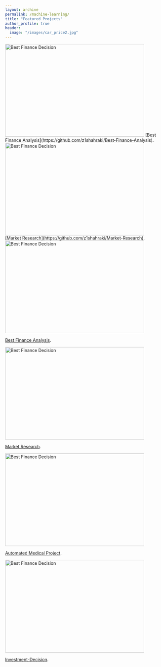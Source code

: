 ```yaml
---
layout: archive
permalink: /machine-learning/
title: "Featured Projects"
author_profile: true
header:
  image: "/images/car_price2.jpg"
---
```


<div class="row">
  <div class="column">
  <img src="{{ site.url }}{{ site.baseurl }}/images/loan_apr1.jpg" alt="Best Finance Decision" style="width:450px;height:300px;">
  [Best Finance Analysis](https://github.com/z1shahraki/Best-Finance-Analysis).
  </div>
  <div class="column">
  <img src="{{ site.url }}{{ site.baseurl }}/images/car_price.jpg" alt="Best Finance Decision" style="width:450px;height:300px;">
  [Market Research](https://github.com/z1shahraki/Market-Research).
  </div>
</div>

<img src="{{ site.url }}{{ site.baseurl }}/images/loan_apr1.jpg" alt="Best Finance Decision" style="width:450px;height:300px;">

[Best Finance Analysis](https://github.com/z1shahraki/Best-Finance-Analysis).

<img src="{{ site.url }}{{ site.baseurl }}/images/car_price.jpg" alt="Best Finance Decision" style="width:450px;height:300px;">

[Market Research](https://github.com/z1shahraki/Market-Research).

<img src="{{ site.url }}{{ site.baseurl }}/images/genetic2.jpg" alt="Best Finance Decision" style="width:450px;height:300px;">

[Automated Medical Project](https://github.com/z1shahraki/Automated-Medical-Project).

<img src="{{ site.url }}{{ site.baseurl }}/images/inv-dec3.jpg" alt="Best Finance Decision" style="width:450px;height:300px;">

[Investment-Decision](https://github.com/z1shahraki/Investment-Decision).
